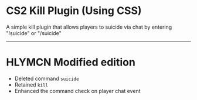 # CS2 Kill Plugin (Using CSS)
A simple kill plugin that allows players to suicide via chat by entering "!suicide" or "/suicide"

---

# HLYMCN Modified edition
- Deleted command `suicide`
- Retained `kill`
- Enhanced the command check on player chat event
